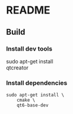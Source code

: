 # README

## Build

### Install dev tools
sudo apt-get install \
    qtcreator

### Install dependencies
```
sudo apt-get install \
    cmake \
    qt6-base-dev
```
